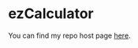 # ezCalculator

You can find my repo host page [here](https://tamernasser.github.io/ezCalculator/).

